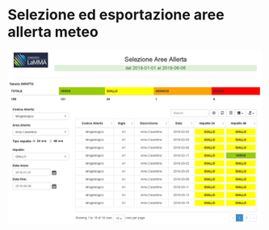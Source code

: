 # Selezione ed esportazione aree allerta meteo

![alt Home ScreenShot](https://github.com/mricca/aree_allerta_meteo/blob/master/home.png)
